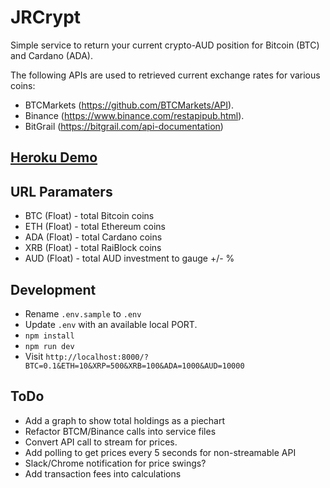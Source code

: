 # JRCrypt

Simple service to return your current crypto-AUD position for Bitcoin (BTC) and Cardano (ADA).

The following APIs are used to retrieved current exchange rates for various coins:
* BTCMarkets (https://github.com/BTCMarkets/API).
* Binance (https://www.binance.com/restapipub.html).
* BitGrail (https://bitgrail.com/api-documentation)

## [Heroku Demo](https://jrcrypt.herokuapp.com/?BTC=0.1&ETH=10&XRP=500&XRB=100&ADA=1000&AUD=10000)

## URL Paramaters
* BTC (Float) - total Bitcoin coins
* ETH (Float) - total Ethereum coins
* ADA (Float) - total Cardano coins
* XRB (Float) - total RaiBlock coins
* AUD (Float) - total AUD investment to gauge +/- %

## Development
* Rename `.env.sample` to `.env`
* Update `.env` with an available local PORT.
* `npm install` 
* `npm run dev`
* Visit `http://localhost:8000/?BTC=0.1&ETH=10&XRP=500&XRB=100&ADA=1000&AUD=10000`

## ToDo
* Add a graph to show total holdings as a piechart
* Refactor BTCM/Binance calls into service files
* Convert API call to stream for prices.
* Add polling to get prices every 5 seconds for non-streamable API
* Slack/Chrome notification for price swings?
* Add transaction fees into calculations
